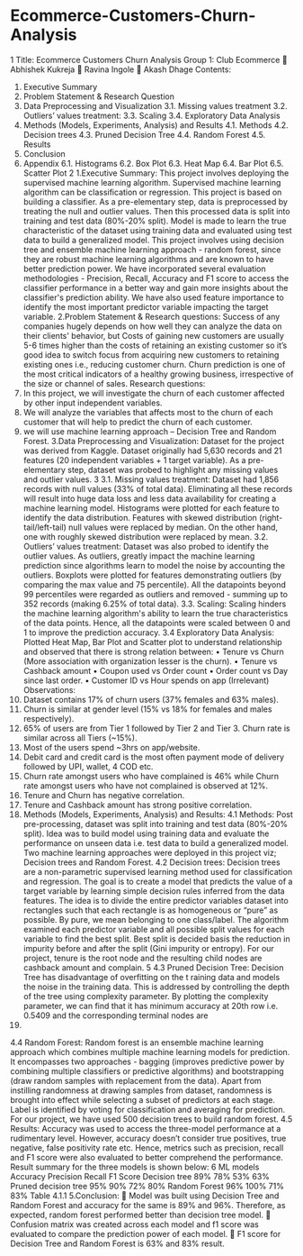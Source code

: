 # Ecommerce-Customers-Churn-Analysis

1
Title: Ecommerce Customers Churn Analysis
Group 1: Club Ecommerce
 Abhishek Kukreja
 Ravina Ingole
 Akash Dhage
Contents:
1. Executive Summary
2. Problem Statement & Research Question
3. Data Preprocessing and Visualization
3.1. Missing values treatment
3.2. Outliers’ values treatment:
3.3. Scaling
3.4. Exploratory Data Analysis
4. Methods (Models, Experiments, Analysis) and Results
4.1. Methods
4.2. Decision trees
4.3. Pruned Decision Tree
4.4. Random Forest
4.5. Results
5. Conclusion
6. Appendix
6.1. Histograms
6.2. Box Plot
6.3. Heat Map
6.4. Bar Plot
6.5. Scatter Plot
2
1.Executive Summary:
This project involves deploying the supervised machine learning algorithm. Supervised machine
learning algorithm can be classification or regression. This project is based on building a classifier.
As a pre-elementary step, data is preprocessed by treating the null and outlier values. Then this
processed data is split into training and test data (80%-20% split). Model is made to learn the true
characteristic of the dataset using training data and evaluated using test data to build a generalized
model. This project involves using decision tree and ensemble machine learning approach - random
forest, since they are robust machine learning algorithms and are known to have better prediction
power. We have incorporated several evaluation methodologies - Precision, Recall, Accuracy and F1
score to access the classifier performance in a better way and gain more insights about the classifier's
prediction ability. We have also used feature importance to identify the most important predictor
variable impacting the target variable.
2.Problem Statement & Research questions:
Success of any companies hugely depends on how well they can analyze the data on their clients'
behavior, but Costs of gaining new customers are usually 5-6 times higher than the costs of
retaining an existing customer so it’s good idea to switch focus from acquiring new customers to
retaining existing ones i.e., reducing customer churn. Churn prediction is one of the most critical
indicators of a healthy growing business, irrespective of the size or channel of sales.
Research questions:
1. In this project, we will investigate the churn of each customer affected by other input
independent variables.
2. We will analyze the variables that affects most to the churn of each customer that will help to
predict the churn of each customer.
3. we will use machine learning approach – Decision Tree and Random Forest.
3.Data Preprocessing and Visualization:
Dataset for the project was derived from Kaggle. Dataset originally had 5,630 records and 21
features (20 independent variables + 1 target variable). As a pre-elementary step, dataset was
probed to highlight any missing values and outlier values.
3
3.1. Missing values treatment:
Dataset had 1,856 records with null values (33% of total data). Eliminating all these records will
result into huge data loss and less data availability for creating a machine learning model.
Histograms were plotted for each feature to identify the data distribution.
Features with skewed distribution (right-tail/left-tail) null values were replaced by median. On
the other hand, one with roughly skewed distribution were replaced by mean.
3.2. Outliers’ values treatment:
Dataset was also probed to identify the outlier values. As outliers, greatly impact the machine
learning prediction since algorithms learn to model the noise by accounting the outliers.
Boxplots were plotted for features demonstrating outliers (by comparing the max value and 75
percentile). All the datapoints beyond 99 percentiles were regarded as outliers and removed -
summing up to 352 records (making 6.25% of total data).
3.3. Scaling:
Scaling hinders the machine learning algorithm's ability to learn the true characteristics of the
data points. Hence, all the datapoints were scaled between 0 and 1 to improve the prediction
accuracy.
3.4 Exploratory Data Analysis:
Plotted Heat Map, Bar Plot and Scatter plot to understand relationship and observed that there
is strong relation between:
• Tenure vs Churn (More association with organization lesser is the churn).
• Tenure vs Cashback amount
• Coupon used vs Order count
• Order count vs Day since last order.
• Customer ID vs Hour spends on app (Irrelevant)
Observations:
1. Dataset contains 17% of churn users (37% females and 63% males).
2. Churn is similar at gender level (15% vs 18% for females and males respectively).
3. 65% of users are from Tier 1 followed by Tier 2 and Tier 3. Churn rate is similar across all
Tiers (~15%).
4. Most of the users spend ~3hrs on app/website.
5. Debit card and credit card is the most often payment mode of delivery followed by UPI, wallet,
4
COD etc.
6. Churn rate amongst users who have complained is 46% while Churn rate amongst users who
have not complained is observed at 12%.
7. Tenure and Churn has negative correlation.
8. Tenure and Cashback amount has strong positive correlation.
4. Methods (Models, Experiments, Analysis)
and Results:
4.1 Methods:
Post pre-processing, dataset was split into training and test data (80%-20% split). Idea was to
build model using training data and evaluate the performance on unseen data i.e. test data to
build a generalized model. Two machine learning approaches were deployed in this project viz;
Decision trees and Random Forest.
4.2 Decision trees:
Decision trees are a non-parametric supervised learning method used for classification and
regression. The goal is to create a model that predicts the value of a target variable by learning
simple decision rules inferred from the data features. The idea is to divide the entire predictor
variables dataset into rectangles such that each rectangle is as homogeneous or “pure” as
possible. By pure, we mean belonging to one class/label.
The algorithm examined each predictor variable and all possible split values for each variable to
find the best split. Best split is decided basis the reduction in impurity before and after the split
(Gini impurity or entropy).
For our project, tenure is the root node and the resulting child nodes are cashback amount and
complain.
5
4.3 Pruned Decision Tree:
Decision Tree has disadvantage of overfitting on the t
raining data and models the noise in the training data. This is addressed by controlling the
depth of the tree using complexity parameter. By plotting the complexity parameter, we can find
that it has minimum accuracy at 20th row i.e. 0.5409 and the corresponding terminal nodes are
110.
4.4 Random Forest:
Random forest is an ensemble machine learning approach which combines multiple machine
learning models for prediction. It encompasses two approaches - bagging (improves predictive
power by combining multiple classifiers or predictive algorithms) and bootstrapping (draw
random samples with replacement from the data). Apart from instilling randomness at drawing
samples from dataset, randomness is brought into effect while selecting a subset of predictors at
each stage. Label is identified by voting for classification and averaging for prediction.
For our project, we have used 500 decision trees to build random forest.
4.5 Results:
Accuracy was used to access the three-model performance at a rudimentary level. However,
accuracy doesn’t consider true positives, true negative, false positivity rate etc. Hence, metrics
such as precision, recall and F1 score were also evaluated to better comprehend the
performance. Result summary for the three models is shown below:
6
ML models Accuracy Precision Recall F1 Score
Decision tree
89%
78% 53% 63%
Pruned decision tree
95%
90% 72% 80%
Random Forest 96% 100% 71% 83%
Table 4.1.1
5.Conclusion:
 Model was built using Decision Tree and Random Forest and accuracy for the
same is 89% and 96%. Therefore, as expected, random forest performed better
than decision tree model.
 Confusion matrix was created across each model and f1 score was evaluated to
compare the prediction power of each model.
 F1 score for Decision Tree and Random Forest is 63% and 83% result.
